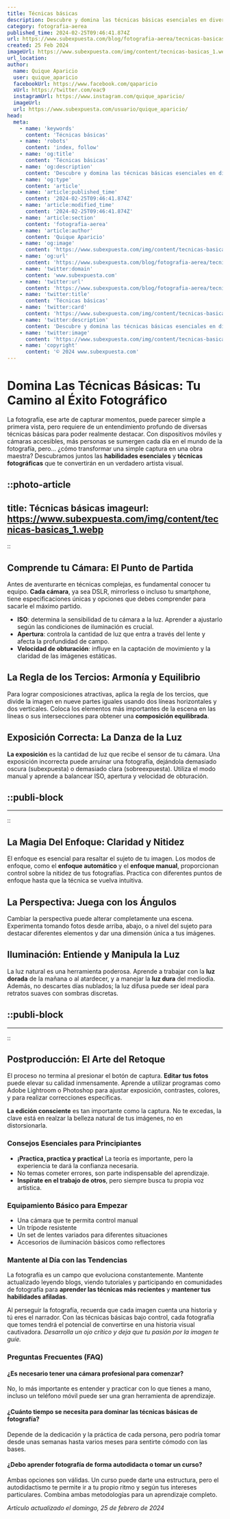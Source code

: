 ```yaml
---
title: Técnicas básicas
description: Descubre y domina las técnicas básicas esenciales en diversos campos. Mejora tus habilidades y logra tus metas con guías prácticas y sencillas.
category: fotografia-aerea
published_time: 2024-02-25T09:46:41.874Z
url: https://www.subexpuesta.com/blog/fotografia-aerea/tecnicas-basicas
created: 25 Feb 2024
imageUrl: https://www.subexpuesta.com/img/content/tecnicas-basicas_1.webp
url_location:
author:
  name: Quique Aparicio
  user: quique_aparicio
  facebookUrl: https://www.facebook.com/qaparicio
  xUrl: https://twitter.com/eac9
  instagramUrl: https://www.instagram.com/quique_aparicio/
  imageUrl: 
  url: https://www.subexpuesta.com/usuario/quique_aparicio/
head:
  meta:
    - name: 'keywords'
      content: 'Técnicas básicas'
    - name: 'robots'
      content: 'index, follow'
    - name: 'og:title'
      content: 'Técnicas básicas'
    - name: 'og:description'
      content: 'Descubre y domina las técnicas básicas esenciales en diversos campos. Mejora tus habilidades y logra tus metas con guías prácticas y sencillas.'
    - name: 'og:type'
      content: 'article'
    - name: 'article:published_time'
      content: '2024-02-25T09:46:41.874Z'
    - name: 'article:modified_time'
      content: '2024-02-25T09:46:41.874Z'
    - name: 'article:section'
      content: 'fotografia-aerea'
    - name: 'article:author'
      content: 'Quique Aparicio'
    - name: 'og:image'
      content: 'https://www.subexpuesta.com/img/content/tecnicas-basicas_1.webp'
    - name: 'og:url'
      content: 'https://www.subexpuesta.com/blog/fotografia-aerea/tecnicas-basicas'
    - name: 'twitter:domain'
      content: 'www.subexpuesta.com'
    - name: 'twitter:url'
      content: 'https://www.subexpuesta.com/blog/fotografia-aerea/tecnicas-basicas'
    - name: 'twitter:title'
      content: 'Técnicas básicas'
    - name: 'twitter:card'
      content: 'https://www.subexpuesta.com/img/content/tecnicas-basicas_1.webp'
    - name: 'twitter:description'
      content: 'Descubre y domina las técnicas básicas esenciales en diversos campos. Mejora tus habilidades y logra tus metas con guías prácticas y sencillas.'
    - name: 'twitter:image'
      content: 'https://www.subexpuesta.com/img/content/tecnicas-basicas_1.webp'
    - name: 'copyright'
      content: '© 2024 www.subexpuesta.com'
---
```

# Domina Las Técnicas Básicas: Tu Camino al Éxito Fotográfico

La fotografía, ese arte de capturar momentos, puede parecer simple a primera vista, pero requiere de un entendimiento profundo de diversas técnicas básicas para poder realmente destacar. Con dispositivos móviles y cámaras accesibles, más personas se sumergen cada día en el mundo de la fotografía, pero... ¿cómo transformar una simple captura en una obra maestra? Descubramos juntos las **habilidades esenciales** y **técnicas fotográficas** que te convertirán en un verdadero artista visual.


::photo-article
---
title: Técnicas básicas
imageurl: https://www.subexpuesta.com/img/content/tecnicas-basicas_1.webp
---
::


## Comprende tu Cámara: El Punto de Partida

Antes de aventurarte en técnicas complejas, es fundamental conocer tu equipo. **Cada cámara**, ya sea DSLR, mirrorless o incluso tu smartphone, tiene especificaciones únicas y opciones que debes comprender para sacarle el máximo partido.

- **ISO**: determina la sensibilidad de tu cámara a la luz. Aprender a ajustarlo según las condiciones de iluminación es crucial.
- **Apertura**: controla la cantidad de luz que entra a través del lente y afecta la profundidad de campo.
- **Velocidad de obturación**: influye en la captación de movimiento y la claridad de las imágenes estáticas.

## La Regla de los Tercios: Armonía y Equilibrio

Para lograr composiciones atractivas, aplica la regla de los tercios, que divide la imagen en nueve partes iguales usando dos líneas horizontales y dos verticales. Coloca los elementos más importantes de la escena en las líneas o sus intersecciones para obtener una **composición equilibrada**.

## Exposición Correcta: La Danza de la Luz

**La exposición** es la cantidad de luz que recibe el sensor de tu cámara. Una exposición incorrecta puede arruinar una fotografía, dejándola demasiado oscura (subexpuesta) o demasiado clara (sobreexpuesta). Utiliza el modo manual y aprende a balancear ISO, apertura y velocidad de obturación.


  ::publi-block
  ---
  ---
  ::
  
  
## La Magia Del Enfoque: Claridad y Nitidez

El enfoque es esencial para resaltar el sujeto de tu imagen. Los modos de enfoque, como el **enfoque automático** y el **enfoque manual**, proporcionan control sobre la nitidez de tus fotografías. Practica con diferentes puntos de enfoque hasta que la técnica se vuelva intuitiva. 

## La Perspectiva: Juega con los Ángulos

Cambiar la perspectiva puede alterar completamente una escena. Experimenta tomando fotos desde arriba, abajo, o a nivel del sujeto para destacar diferentes elementos y dar una dimensión única a tus imágenes.

## Iluminación: Entiende y Manipula la Luz

La luz natural es una herramienta poderosa. Aprende a trabajar con la **luz dorada** de la mañana o al atardecer, y a manejar la **luz dura** del mediodía. Además, no descartes días nublados; la luz difusa puede ser ideal para retratos suaves con sombras discretas.


  ::publi-block
  ---
  ---
  ::
  
  
## Postproducción: El Arte del Retoque

El proceso no termina al presionar el botón de captura. **Editar tus fotos** puede elevar su calidad inmensamente. Aprende a utilizar programas como Adobe Lightroom o Photoshop para ajustar exposición, contrastes, colores, y para realizar correcciones específicas.

**La edición consciente** es tan importante como la captura. No te excedas, la clave está en realzar la belleza natural de tus imágenes, no en distorsionarla.

### Consejos Esenciales para Principiantes

- **¡Practica, practica y practica!** La teoría es importante, pero la experiencia te dará la confianza necesaria.
- No temas cometer errores, son parte indispensable del aprendizaje.
- **Inspírate en el trabajo de otros**, pero siempre busca tu propia voz artística.

### Equipamiento Básico para Empezar

- Una cámara que te permita control manual
- Un trípode resistente
- Un set de lentes variados para diferentes situaciones
- Accesorios de iluminación básicos como reflectores

### Mantente al Día con las Tendencias

La fotografía es un campo que evoluciona constantemente. Mantente actualizado leyendo blogs, viendo tutoriales y participando en comunidades de fotografía para **aprender las técnicas más recientes** y **mantener tus habilidades afiladas**.

Al perseguir la fotografía, recuerda que cada imagen cuenta una historia y tú eres el narrador. Con las técnicas básicas bajo control, cada fotografía que tomes tendrá el potencial de convertirse en una historia visual cautivadora. *Desarrolla un ojo crítico y deja que tu pasión por la imagen te guíe.*

### Preguntas Frecuentes (FAQ)
#### ¿Es necesario tener una cámara profesional para comenzar?
No, lo más importante es entender y practicar con lo que tienes a mano, incluso un teléfono móvil puede ser una gran herramienta de aprendizaje.
#### ¿Cuánto tiempo se necesita para dominar las técnicas básicas de fotografía?
Depende de la dedicación y la práctica de cada persona, pero podría tomar desde unas semanas hasta varios meses para sentirte cómodo con las bases.
#### ¿Debo aprender fotografía de forma autodidacta o tomar un curso?
Ambas opciones son válidas. Un curso puede darte una estructura, pero el autodidactismo te permite ir a tu propio ritmo y según tus intereses particulares. Combina ambas metodologías para un aprendizaje completo.

_Artículo actualizado el domingo, 25 de febrero de 2024_
